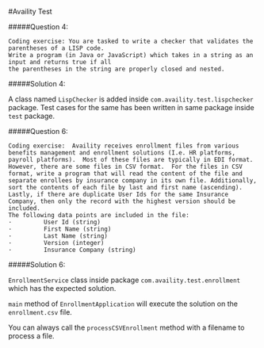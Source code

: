 #Availity Test

#####Question 4:

```
Coding exercise: You are tasked to write a checker that validates the parentheses of a LISP code.  
Write a program (in Java or JavaScript) which takes in a string as an input and returns true if all 
the parentheses in the string are properly closed and nested.
```
#####Solution 4:

A class named `LispChecker` is added inside `com.availity.test.lispchecker` package. Test cases for the same has been written in same package inside `test` package.

#####Question 6:

```
Coding exercise:  Availity receives enrollment files from various benefits management and enrollment solutions (I.e. HR platforms, payroll platforms).  Most of these files are typically in EDI format.  
However, there are some files in CSV format.  For the files in CSV format, write a program that will read the content of the file and separate enrollees by insurance company in its own file. Additionally, 
sort the contents of each file by last and first name (ascending).  Lastly, if there are duplicate User Ids for the same Insurance Company, then only the record with the highest version should be included. 
The following data points are included in the file:
·         User Id (string)
·         First Name (string)
·         Last Name (string)
·         Version (integer)
·         Insurance Company (string)
```
#####Solution 6:

`EnrollmentService` class inside package `com.availity.test.enrollment` which has the expected solution. 

`main` method of `EnrollmentApplication` will execute the solution on the `enrollment.csv` file. 

You can always call the `processCSVEnrollment` method with a filename to process a file.
